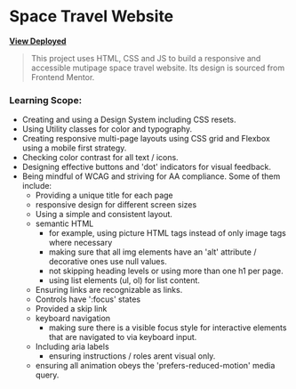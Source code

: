 # Space Travel Website

<!-- <img width="841" alt="Screenshot 2022-04-07 at 14 35 30" src="https://user-images.githubusercontent.com/89296394/162204879-bb3b1e64-f67a-451e-94c3-11898c728352.png"> -->

**[View Deployed](https://space-travel-fem.netlify.app/)**

> This project uses HTML, CSS and JS to build a responsive and accessible mutipage space travel website. Its design is sourced from Frontend Mentor.

### Learning Scope:

- Creating and using a Design System including CSS resets.
- Using Utility classes for color and typography.
- Creating responsive multi-page layouts using CSS grid and Flexbox using a mobile first strategy.
- Checking color contrast for all text / icons.
- Designing effective buttons and 'dot' indicators for visual feedback.
- Being mindful of WCAG and striving for AA compliance. Some of them include:
  - Providing a unique title for each page
  - responsive design for different screen sizes
  - Using a simple and consistent layout.
  - semantic HTML
    - for example, using picture HTML tags instead of only image tags where necessary
    - making sure that all img elements have an 'alt' attribute / decorative ones use null values.
    - not skipping heading levels or using more than one h1 per page.
    - using list elements (ul, ol) for list content.
  - Ensuring links are recognizable as links.
  - Controls have ':focus' states
  - Provided a skip link
  - keyboard navigation
    - making sure there is a visible focus style for interactive elements that are navigated to via keyboard input.
    <!-- - check to see that keyboard focus order matches the visual layout? -->
  - Including aria labels
    - ensuring instructions / roles arent visual only.
  - ensuring all animation obeys the 'prefers-reduced-motion' media query.
